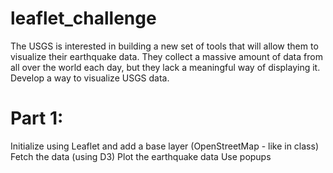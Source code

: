 # leaflet_challenge
The USGS is interested in building a new set of tools that will allow them to visualize their earthquake data. They collect a massive amount of data from all over the world each day, but they lack a meaningful way of displaying it. Develop a way to visualize USGS data.

# Part 1: 
Initialize using Leaflet and add a base layer (OpenStreetMap - like in class)
Fetch the data (using D3)
Plot the earthquake data
Use popups